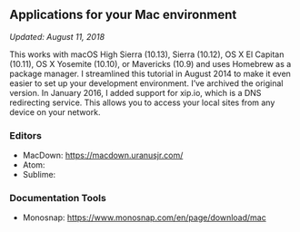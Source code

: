 ## Applications for your Mac environment
_Updated: August 11, 2018_

This works with macOS High Sierra (10.13), Sierra (10.12), OS X El Capitan (10.11), OS X Yosemite (10.10), or Mavericks (10.9) and uses Homebrew as a package manager. I streamlined this tutorial in August 2014 to make it even easier to set up your development environment. I’ve archived the original version. In January 2016, I added support for xip.io, which is a DNS redirecting service. This allows you to access your local sites from any device on your network.

### Editors
- MacDown: https://macdown.uranusjr.com/ 
- Atom: 
- Sublime: 

### Documentation Tools
- Monosnap: https://www.monosnap.com/en/page/download/mac

